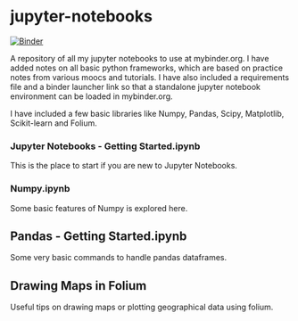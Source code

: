 # jupyter-notebooks

[![Binder](https://mybinder.org/badge.svg)](https://mybinder.org/v2/gh/tanbirsohail/jupyter-notebooks/master)

A repository of all my jupyter notebooks to use at mybinder.org. I have added notes on all basic python frameworks, which are based on practice notes from various moocs and tutorials. I have also included a requirements file and a binder launcher link so that a standalone jupyter notebook environment can be loaded in mybinder.org.

I have included a few basic libraries like Numpy, Pandas, Scipy, Matplotlib, Scikit-learn and Folium.

### Jupyter Notebooks - Getting Started.ipynb
This is the place to start if you are new to Jupyter Notebooks.

### Numpy.ipynb
Some basic features of Numpy is explored here.

## Pandas - Getting Started.ipynb
Some very basic commands to handle pandas dataframes.

## Drawing Maps in Folium
Useful tips on drawing maps or plotting geographical data using folium.
